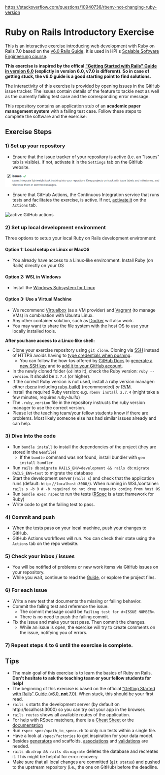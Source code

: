 https://stackoverflow.com/questions/10940736/rbenv-not-changing-ruby-version

# Ruby on Rails Introductory Exercise

This is an interactive exercise introducing web development with Ruby on Rails 7.0 based on the [v6.0 Rails Guide](https://guides.rubyonrails.org/v6.0/getting_started.html). It is used in HPI's [Scalable Software Engineerung course](https://hpi.de/plattner/teaching/winter-term-2022-23/scalable-software-engineering.html).

**This exercise is inspired by the offical ["Getting Started with Rails" Guide in version 6.0](https://guides.rubyonrails.org/v6.0/getting_started.html) (explictly in version 6.0, v7.0 is different). So in case of getting stuck, the v6.0 guide is a good starting point to find solutions.**

The interactivity of this exercise is provided by opening issues in the GitHub issue tracker. The issues contain details of the feature to tackle next as well as the currently failing test case and the corresponding error message.

This repository contains an application stub of an **academic paper management system** with a failing test case. Follow these steps to complete the software and the exercise:

## Exercise Steps

### 1) Set up your repository

* Ensure that the issue tracker of your repository is active (i.e. an "Issues" tab is visible). If not, activate it in the `Settings` tab on the GitHub website.
<img src="./.github/gh_issues_setting.png" alt="issue tracker" width="600"/>

* Ensure that GitHub Actions, the Continuous Integration service that runs tests and facilitates the exercise, is active. If not, [activate it](https://docs.github.com/en/actions/managing-workflow-runs/disabling-and-enabling-a-workflow#enabling-a-workflow) on the `Actions` tab.
<img src="https://docs.github.com/assets/cb-193456/images/help/repository/actions-enable-workflow-2022.png" alt="active GitHub actions" width="600"/>

### 2) Set up local development environment

Three options to setup your local Ruby on Rails development environment:

#### Option 1: Local setup on Linux or MacOS
* You already have access to a Linux-like environment. Install Ruby (on Rails) directly on your OS

#### Option 2: WSL in Windows
* Install the [Windows Subsystem for Linux](https://docs.microsoft.com/en-us/windows/wsl/install)

#### Option 3: Use a Virtual Machine
* We recommend [Virtualbox](https://www.virtualbox.org) (as a VM provider) and [Vagrant](https://gorails.com/guides/using-vagrant-for-rails-development) (to manage VMs) in combination with Ubuntu Linux.
* Any other container solution, such as [Docker](https://evilmartians.com/chronicles/ruby-on-whales-docker-for-ruby-rails-development) will also work.
* You may want to share the file system with the host OS to use your locally installed tools.

**After you have access to a Linux-like shell:**

* Clone your exercise repository using `git clone`. Cloning via [SSH](https://github.com/settings/ssh/new) instead of HTTPS avoids having to [type credentials when pushing](https://help.github.com/en/github/using-git/which-remote-url-should-i-use).
  * You can follow the how-tos offered by [GitHub Docs](https://docs.github.com/en/free-pro-team@latest/github/authenticating-to-github/connecting-to-github-with-ssh) to [generate a new SSH key](https://docs.github.com/en/free-pro-team@latest/github/authenticating-to-github/generating-a-new-ssh-key-and-adding-it-to-the-ssh-agent) and to [add it to your GitHub account](https://docs.github.com/en/free-pro-team@latest/github/authenticating-to-github/adding-a-new-ssh-key-to-your-github-account).
* In the newly cloned folder (`cd` into it), check the Ruby version: `ruby --version`. It should be `2.7.4` (or higher).
* If the correct Ruby version is not used, install a ruby version manager: either [rbenv](https://github.com/rbenv/rbenv#installation) including [ruby-build](https://github.com/rbenv/ruby-build#readme)) (recommended) *or* [RVM](https://rvm.io/).
* Install the required Ruby version: e.g. `rbenv install 2.7.4` (might take a few minutes, requires *ruby-build*)
* The `.ruby_version` file in the repository instructs the ruby version manager to use the correct version.
* Please let the teaching team/your fellow students know if there are problems. Most likely someone else has had similar issues already and can help.

### 3) Dive into the code

* Run `bundle install` to install the dependencies of the project (they are stored in the `Gemfile`)
  * If the `bundle` command was not found, install bundler with `gem install bundler`
* Run `rails db:migrate RAILS_ENV=development && rails db:migrate RAILS_ENV=test` to migrate the database
* Start the development server (`rails s`) and check that the application runs (default: `http://localhost:3000/`). When running in WSL/container: `rails s -b 0 # -b required to not drop requests coming from host OS`
* Run `bundle exec rspec` to run the tests ([RSpec](http://rspec.info/) is a test framework for Ruby)
* Write code to get the failing test to pass.

### 4) Commit and push

* When the tests pass on your local machine, push your changes to GitHub.
* GitHub Actions workflows will run. You can check their state using the `Actions` tab on the repo website.

### 5) Check your inbox / issues

* You will be notified of problems or new  work items via GitHub issues on your repository.
* While you wait, continue to read the [Guide](https://guides.rubyonrails.org/v6.0/getting_started.html), or explore the project files.

### 6) For each issue

* Write a new test that documents the missing or failing behavior.
* Commit the failing test and reference the issue.
  * The commit message could be `Failing test for #<ISSUE NUMBER>`.
  * There is no need to push the failing commit.
* Fix the issue and make your test pass. Then commit the changes.
  * While an issue is open, the exercise will try to create comments on the issue, notifying you of errors.

### 7) Repeat steps 4 to 6 until the exercise is complete.

## Tips

* The main goal of this exercise is to learn the basics of Ruby on Rails. **Don't hesitate to ask the teaching team or your fellow students for help!**
* The beginning of this exercise is based on the official ["Getting Started with Rails" Guide (v6.0, **not** 7.0)](https://guides.rubyonrails.org/v6.0/getting_started.html). When stuck, this should be your first read.
* `rails s` starts the development server (by default on http://localhost:3000) so you can try out your app in the browser.
* `rails routes` shows all available routes of the application.
* For help with RSpec matchers, there is a [Cheat Sheet](https://devhints.io/capybara#rspec) or the [documentation](http://www.rubydoc.info/github/teamcapybara/capybara/#Querying)
* Run `rspec spec/<path_to_spec>.rb` to only run tests within a single file.
* Have a look at `/spec/factories` to get inspiration for your data model.
* Besides [generators](https://guides.rubyonrails.org/command_line.html#rails-generate) and scaffolds, [associations](https://guides.rubyonrails.org/association_basics.html) and [validations](https://guides.rubyonrails.org/active_record_validations.html) are needed.
* `rails db:drop && rails db:migrate` deletes the database and recreates it. This might be helpful for error recovery.
* Make sure that all local changes are committed (`git status`) and pushed to the upstream repository (i.e., the one on GitHub) before the deadline.
